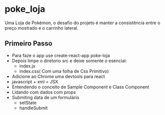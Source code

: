 # poke_loja
Uma Loja de Pokémon, o desafio do projeto é manter a consistência entre o preço mostrado e o carrinho lateral.

## Primeiro Passo
- Para faze o app use create-react-app poke-loja
- Depois limpe o diretorio src e deixe somente o esencial:
    - index.js
    - index.css( Com uma folha de Css Primitivo)
- Adicione ao Chrome uma devtools para react
- javascript + xml = JSX
- Entendendo o conceito de Sample Component e Class Component
- Lidando com dados com props
- Submiting data de um formulário
    - setState
    - handleSubmit